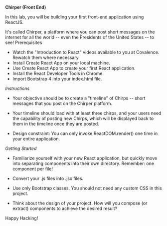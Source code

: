 
**Chirper (Front End)**

In this lab, you will be building your first front-end application using ReactJS.

It's called Chirper, a platform where you can post short messages on the internet for all the world -- even the Presidents of the United States -- to see!
Prerequisites

- Watch the "Introduction to React" videos available to you at Covalence. Rewatch them where necessary.
- Install Create React App on your local machine.
- Use Create React App to create your first React application.
- Install the React Developer Tools in Chrome.
- Import Bootstrap 4 into your index.html file.

*Instructions*

- Your objective should be to create a "timeline" of Chirps -- short messages that you post on the Chirper platform.

- Your timeline should load with at least three chirps, and your users need the capability of posting new Chirps, which will be displayed back to them in the timeline once they are posted.

- Design constraint: You can only invoke ReactDOM.render() one time in your entire application.

*Getting Started*

- Familiarize yourself with your new React application, but quickly move into separating components into their own directory. Remember: one component per file!

- Convert your .js files into .jsx files.

- Use only Bootstrap classes. You should not need any custom CSS in this project.

- Think about the design of your project. How will you compose (or extract) components to achieve the desired result?

Happy Hacking!
